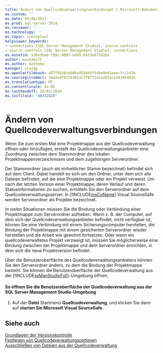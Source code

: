 ```yaml
---
title: Ändern von Quellcodeverwaltungsverbindungen | Microsoft-Dokumentation
ms.custom: ''
ms.date: 03/06/2017
ms.prod: sql-server-2014
ms.reviewer: ''
ms.technology: ''
ms.topic: conceptual
helpviewer_keywords:
- connections [SQL Server Management Studio], source controls
- source controls [SQL Server Management Studio], connections
ms.assetid: 538e3beb-f99c-4095-bd65-6413e872d26e
author: mashamsft
ms.author: mathoma
manager: craigg
ms.openlocfilehash: d57f5938cb888a955645f5a9e0b01eeacfc1142b
ms.sourcegitcommit: 3da2edf82763852cff6772a1a282ace3034b4936
ms.translationtype: MT
ms.contentlocale: de-DE
ms.lasthandoff: 10/02/2018
ms.locfileid: "48222820"
---
```

# <a name="change-source-control-connections"></a>Ändern von Quellcodeverwaltungsverbindungen
  Wenn Sie zum ersten Mal eine Projektmappe aus der Quellcodeverwaltung öffnen oder hinzufügen, erstellt der Quellcodeverwaltungsanbieter eine Zuordnung zwischen dem Stammordner des lokalen Projektmappenverzeichnisses und dem zugehörigen Serverordner.  
  
 Der Stammordner (auch als einheitlicher Stamm bezeichnet) befindet sich auf dem Client. Dabei handelt es sich um den Ordner, unter dem sich alle Dateien befinden, auf die eine Projektmappe oder ein Projekt verweist. Um nach der letzten Version einer Projektmappe, deren Verlauf und deren Statusinformationen zu suchen, ermitteln Sie den Serverordner auf dem Quellcodeverwaltungsserver. In [!INCLUDE[msCoName](../includes/msconame-md.md)] Visual SourceSafe werden Serverordner als Projekte bezeichnet.  
  
 In vielen Situationen müssen Sie die Bindung oder Verbindung einer Projektmappe zum Serverordner aufheben. Wenn z. B. der Computer, auf dem sich der Quellcodeverwaltungsanbieter befindet, nicht verfügbar ist, können Sie eine Verbindung mit einem Sicherungscomputer herstellen, die Bindung der Projektmappe mit einem gesicherten Serverordner wieder herstellen und die Arbeit wie gewohnt fortsetzen. Oder wenn ein quellcodeverwaltetes Projekt verzweigt ist, müssen Sie möglicherweise eine Bindung zwischen der Projektmappe und dem Serverordner einrichten, in dem sich die neue Projektversion befindet.  
  
 Über die Benutzeroberfläche des Quellcodeverwaltungsanbieters können Sie den Serverordner ändern, zu dem die Bindung der Projektmappe besteht. Sie können die Benutzeroberfläche der Quellcodeverwaltung aus der [!INCLUDE[ssManStudioFull](../includes/ssmanstudiofull-md.md)]-Umgebung öffnen.  
  
#### <a name="to-open-the-source-control-user-interface-from-the-studio-environment"></a>So öffnen Sie die Benutzeroberfläche der Quellcodeverwaltung aus der SQL Server Management Studio-Umgebung  
  
1.  Auf der **Datei** Startmenü **Quellcodeverwaltung**, und klicken Sie dann auf **starten Sie Microsoft Visual SourceSafe**.  
  
## <a name="see-also"></a>Siehe auch  
 [Grundlagen der Versionskontrolle](../../2014/database-engine/source-control-basics.md)   
 [Festlegen von Quellcodeverwaltungsoptionen](../../2014/database-engine/set-source-control-options.md)   
 [Ausschließen von Dateien aus der Quellcodeverwaltung](../../2014/database-engine/exclude-files-from-source-control.md)  
  
  
